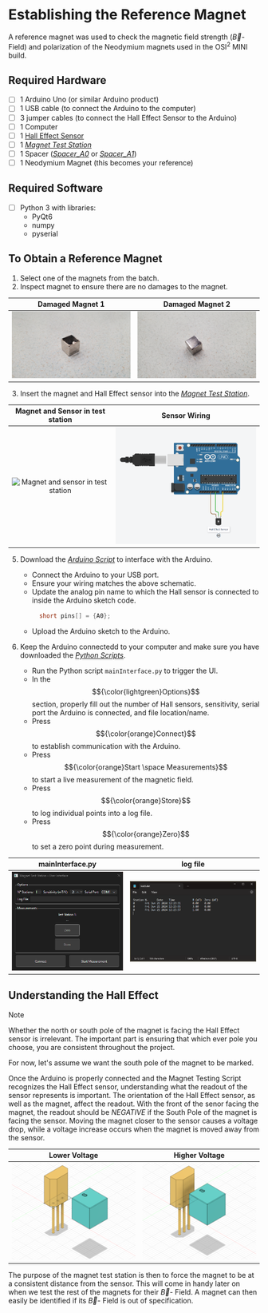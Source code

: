 # Establishing the Reference Magnet

A reference magnet was used to check the magnetic field strength ($\vec{B}$- Field) and polarization of the Neodymium magnets used in the OSI<sup>2</sup> MINI build.

## Required Hardware
- [ ] 1 Arduino Uno (or similar Arduino product)
- [ ] 1 USB cable (to connect the Arduino to the computer)
- [ ] 3 jumper cables (to connect the Hall Effect Sensor to the Arduino)
- [ ] 1 Computer
- [ ] 1 [Hall Effect Sensor](../A1302K-67Y_hall_sensor.pdf)
- [ ] 1 [*Magnet Test Station*](../../Build/Magnets)
- [ ] 1 Spacer ([*Spacer_A0*](../../Build/Tools/step/Spacer_A0-Spacer.step) or [*Spacer_A1*](../../Build/Tools/step/Spacer_A1-Spacer.step))
- [ ] 1 Neodymium Magnet (this becomes your reference)

## Required Software
- [ ] Python 3 with libraries:
  + PyQt6
  + numpy
  + pyserial

## To Obtain a Reference Magnet
  1. Select one of the magnets from the batch.
  2. Inspect magnet to ensure there are no damages to the magnet.

  | Damaged Magnet 1 | Damaged Magnet 2 |
  | :---: | :---: |
  <img src="../Images/BadMag1.jpg" alt="Damaged Magnet Example 1" width="300" /> | <img src="../Images/BadMag2.jpg" alt="Damaged Magnet Example 1" width="300" />

  3. Insert the magnet and Hall Effect sensor into the [*Magnet Test Station*](../../Build/Magnets).

  | Magnet and Sensor in test station | Sensor Wiring |
  | :---: | :--: |
  |<img src="../Images/ReferenceMag_setup2.jpg" alt="Magnet and sensor in test station" width="523" />|<img src="../Images/halleffectsensor.png" alt="Sensor Wiring" width="350" />|
  
  5. Download the [*Arduino Script*](../../Software) to interface with the Arduino.
      - Connect the Arduino to your USB port.
      - Ensure your wiring matches the above schematic.
      - Update the analog pin name to which the Hall sensor is connected to inside the Arduino sketch code.
          ```cpp
            short pins[] = {A0};
          ```
      - Upload the Arduino sketch to the Arduino.

  7. Keep the Arduino connectedd to your computer and make sure you have downloaded the [*Python Scripts*](../../Software).
      - Run the Python script `mainInterface.py` to trigger the UI.
      - In the $${\color{lightgreen}Options}$$ section, properly fill out the number of Hall sensors, sensitivity, serial port the Arduino is connected, and file location/name.
      - Press $${\color{orange}Connect}$$ to establish communication with the Arduino.
      - Press $${\color{orange}Start \space Measurements}$$ to start a live measurement of the magnetic field.
      - Press $${\color{orange}Store}$$ to log individual points into a log file.
      - Press $${\color{orange}Zero}$$ to set a zero point during measurement.
        
  | mainInterface.py | log file |
  | :---: | :---: |
  <img src="../Images/python_interface.png" alt="Damaged Magnet Example 1" width="300" /> | <img src="../Images/python_interface_log.png" alt="Damaged Magnet Example 1" width="420" />
  

## Understanding the Hall Effect
> [!NOTE]
> Whether the north or south pole of the magnet is facing the Hall Effect sensor is irrelevant. The important part is ensuring that which ever pole you choose, you are consistent throughout the project.

For now, let's assume we want the south pole of the magnet to be marked.

Once the Arduino is properly connected and the Magnet Testing Script recognizes the Hall Effect sensor, understanding what the readout of the sensor represents is important. The orientation of the Hall Effect sensor, as well as the magnet, affect the readout. With the front of the senor facing the magnet, the readout should be *NEGATIVE* if the South Pole of the magnet is facing the sensor. Moving the magnet closer to the sensor causes a voltage drop, while a voltage increase occurs when the magnet is moved away from the sensor. 

| Lower Voltage | Higher Voltage |
| :---: | :--: |
|<img src="../Images/hall1.png" alt="lower voltage" width="327" />| <img src="../Images/hall2.png" alt="higher voltage" width="300" />

The purpose of the magnet test station is then to force the magnet to be at a consistent distance from the sensor. This will come in handy later on when we test the rest of the magnets for their $\vec{B}$- Field. A magnet can then easily be identified if its $\vec{B}$- Field is out of specification.

